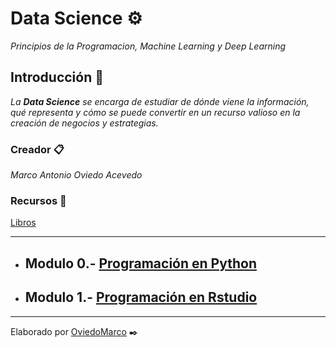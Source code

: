# Data Science ⚙️

_Principios de la Programacion, Machine Learning y Deep Learning_

## Introducción 🚀

_La **Data Science** se encarga de estudiar de dónde viene la información, qué representa y cómo se puede convertir en un recurso valioso en la creación de negocios y estrategias._

### Creador 📋

_Marco Antonio Oviedo Acevedo_ 

### Recursos 📖

[Libros](https://github.com/mayraberrones94/Ciencia_de_Datos/tree/master/Mineria-datos/Libros) 

___
*   ## Modulo 0.- [Programación en Python](https://github.com/OviedoMarco/DataScience/tree/Python-%F0%9F%90%8D)
*   ## Modulo 1.- [Programación en Rstudio](https://github.com/OviedoMarco/DataScience/blob/Rstudio/README.md)
---
Elaborado por [OviedoMarco](https://github.com/OviedoMarco) ✒️
